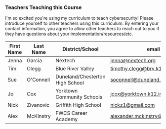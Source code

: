 ### Teachers Teaching this Course

I'm so excited you're using my curriculum to teach cybersecurity!  Please introduce yourself to other teachers using this curriculum.  By entering your contact information, you agree to allow other teachers to reach out to you if they have questions about your implementation/resources/etc.

|First Name|Last Name|District/School|email|
|----|----|----|----|
|Jenna|Garcia|Nextech|jenna@nextech.org|
|Tim|Clegg|Blue River Valley|timothy.clegg@brv.k12.in.us|
|Sue|O'Connell|Duneland/Chesterton High School|soconnell@duneland.k12.in.us|
|Jo|Cox|Yorktown Community Schools|jcox@yorktown.k12.in.us|
|Nick|Zivanovic|Griffith High School|nickz1@gmail.com|
|Alex|McKinstry|FWCS Career Academy|alexander.mckinstry@fwcs.k12.in.us|

